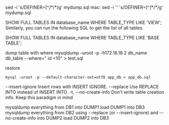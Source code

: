 sed -i 's/DEFINER=[^*]*\*/\*/g' mydump.sql
mac: sed -i '' 's/DEFINER=[^*]*\*/\*/g' mydump.sql

SHOW FULL TABLES IN database_name WHERE TABLE_TYPE LIKE 'VIEW';
Similarly, you can run the following SQL to get the list of all tables.

SHOW FULL TABLES IN database_name WHERE TABLE_TYPE LIKE 'BASE TABLE';



dump table with where
	mysqldump -uroot -p -h172.16.18.2 db_name db_table --where=" id <10" > test.sql  
	



restore

    mysql -uroot -p --default-character-set=utf8 app_db < app_db.sql
	

	
	
--insert-ignore     Insert rows with INSERT IGNORE.
  --replace           Use REPLACE INTO instead of INSERT INTO.
  -t, --no-create-info
                      Don't write table creation info.
Keep this paradigm in mind

mysqldump everything from DB1 into DUMP1
load DUMP1 into DB3
mysqldump everything from DB2 using --replace (or --insert-ignore) and --no-create-info into DUMP2
load DUMP2 into DB3
